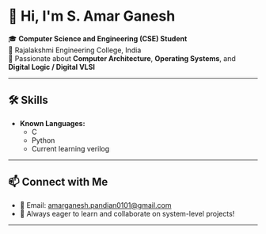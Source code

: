 # 👋 Hi, I'm S. Amar Ganesh

🎓 **Computer Science and Engineering (CSE) Student**  
📍 Rajalakshmi Engineering College, India  
🧠 Passionate about **Computer Architecture**, **Operating Systems**, and **Digital Logic / Digital VLSI**

---

## 🛠️ Skills

- **Known Languages:**
  - C
  - Python
  - Current learning verilog
---

## 📫 Connect with Me

- 💬 Email: amarganesh.pandian0101@gmail.com
- 🌱 Always eager to learn and collaborate on system-level projects!

---

